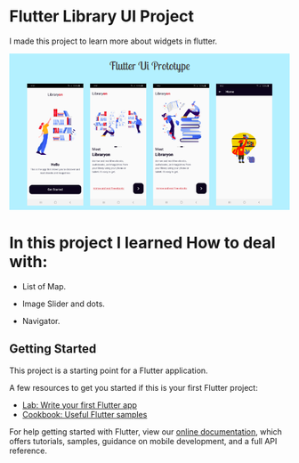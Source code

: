 # Flutter Library UI Project

I made this project to learn more about widgets in flutter.

![](library_prototype.png)


# In this project I learned How to deal with:

- List of Map.

- Image Slider and dots.

- Navigator.

## Getting Started

This project is a starting point for a Flutter application.

A few resources to get you started if this is your first Flutter project:

- [Lab: Write your first Flutter app](https://flutter.dev/docs/get-started/codelab)
- [Cookbook: Useful Flutter samples](https://flutter.dev/docs/cookbook)

For help getting started with Flutter, view our
[online documentation](https://flutter.dev/docs), which offers tutorials,
samples, guidance on mobile development, and a full API reference.
